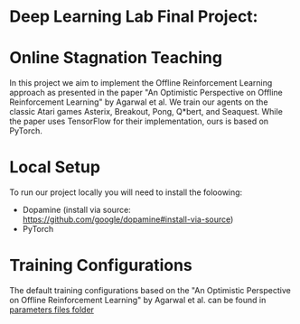 # Deep Learning Lab Final Project:
# Online Stagnation Teaching

In this project we aim to implement the Offline Reinforcement Learning approach as presented in the paper "An Optimistic Perspective on Offline Reinforcement Learning" by Agarwal et al. We train our agents on the classic Atari games Asterix, Breakout, Pong, Q\*bert, and Seaquest. While the paper uses TensorFlow for their implementation, ours is based on PyTorch.

# Local Setup
To run our project locally you will need to install the foloowing:
 - Dopamine (install via source: https://github.com/google/dopamine#install-via-source)
 - PyTorch


# Training Configurations
The default training configurations based on the "An Optimistic Perspective on Offline Reinforcement Learning" by Agarwal et al. can be found in [parameters files folder](offline_reinforcement/parameter_files/)
